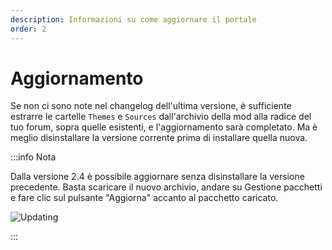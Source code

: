 ```yaml
---
description: Informazioni su come aggiornare il portale
order: 2
---
```


# Aggiornamento

Se non ci sono note nel changelog dell'ultima versione, è sufficiente estrarre le cartelle `Themes` e `Sources` dall'archivio della mod alla radice del tuo forum, sopra quelle esistenti, e l'aggiornamento sarà completato. Ma è meglio disinstallare la versione corrente prima di installare quella nuova.

:::info Nota

Dalla versione 2.4 è possibile aggiornare senza disinstallare la versione precedente. Basta scaricare il nuovo archivio, andare su Gestione pacchetti e fare clic sul pulsante "Aggiorna" accanto al pacchetto caricato.

![Updating](upgrade.png)

:::
